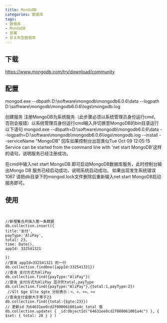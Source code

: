 ```yaml
---
title: MondoDB
categories: 数据库
tags: 
- 数据库
- MondoDB
- 部署
- 非关系型数据库
---
```


## 下载
https://www.mongodb.com/try/download/community

## 配置
 
mongod.exe --dbpath D:\software\mongodb\mongodb6.0.6\data --logpath D:\software\mongodb\mongodb6.0.6\logs\mongodb.log

创建服务
注册MongoDB为系统服务（此步骤必须以系统管理员身份运行cmd，否则会报错）以系统管理员身份运行cmd输入并切换至MongoDB的bin目录运行以下语句
mongod.exe --dbpath=D:\software\mongodb\mongodb6.0.6\data --logpath=D:\software\mongodb\mongodb6.0.6\logs\mongodb.log --install --serviceName "MongoDB"
回车如果控制台出现类似Tue Oct 09 12:05:15 Service can be started from the command line with 'net start MongoDB'这样的语句，说明服务已经注册成功。

在cmd中输入net start MongoDB
即可启动MongoDB数据库服务，此时控制台输出Mongo DB 服务已经启动成功，说明系统启动成功。
如果出现发生系统错误 1067 请把db目录下的mongod.lock文件删除后重新输入net start MongoDB启动服务即可。

## 使用


```


//新增集合并插入第一条数据
db.collection.insert({
title:'支付',
payType:'AliPay',
total: 23,
time: Date(),
appId: 332541321

})
//查询 appId=332541321 的一行
db.collection.findOne({appId:332541321})
//查询 支付方式为AliPay
db.collection.find({payType:"AliPay"})
//查询 支付方式为AliPay 显示列total,payType
db.collection.find({payType:"AliPay"},{total:1,payType:2})
 //$lt $ge $lte $gte 分别表示：<、>、<=、>=
//查询支付金额大于等于23 
db.collection.find({total:{$gte:23}})
// 更新id 为64631ee0cd2f000061001a4c total 值
db.collection.update( { _id:ObjectId("64631ee0cd2f000061001a4c") }, { $set: { total: 28 } } )









```

